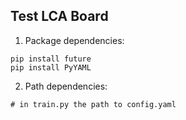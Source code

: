 ## Test LCA Board



1. Package dependencies:

```
pip install future
pip install PyYAML
```

2. Path dependencies:

```
# in train.py the path to config.yaml
```


